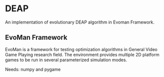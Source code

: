 # DEAP
An implementation of evolutionary DEAP algorithm in Evoman Framework.

## EvoMan Framework
EvoMan is a framework for testing optimization algorithms in General Video Game Playing research field. The environment provides multiple 2D platform games to be run in several parameterized simulation modes.

Needs: numpy and pygame

